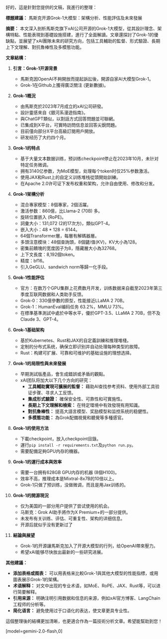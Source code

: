 好的，這是針對您提供的文稿，我進行的整理：

**標題建議：** 馬斯克开源Grok-1大模型：架構分析、性能評估及未來發展

**摘要：** 本文深入剖析馬斯克旗下xAI公司开源的Grok-1大模型，從其設計理念、架構特點、性能表現到基礎設施搭建，進行了全面解讀。文章還探討了Grok-1的優缺點，並展望了xAI團隊未來的研究方向，包括工具輔助的監督、形式驗證、長期上下文理解、對抗魯棒性及多模態功能。

**文章結構：**

1.  **引言：Grok-1开源背景**
    *   馬斯克因OpenAI不夠開放而提起訴訟後，開源自家AI大模型Grok-1。
    *   Grok-1在Github上獲得廣泛關注 (更新數據)。

2.  **Grok-1概況**
    *   由馬斯克於2023年7月成立的xAI公司研發。
    *   設計靈感來自《銀河系漫遊指南》。
    *   與ChatGPT類似，以對話方式回答問題並可聯網。
    *   已集成到X平台，可實時訪問信息並回答尖銳問題。
    *   目前僅向部分X平台高級訂閱用戶開放。
    *   研发经历了大约四个月。

3.  **Grok-1的特点**
    *   基于大量文本数据训练，预训练checkpoint停止在2023年10月，未针对特定任务微调。
    *   拥有3140亿参数，为MoE模型，处理每个token时仅25%参数激活。
    *   使用JAX和Rust上的自定义训练堆栈從頭開始訓練。
    *   在Apache 2.0许可证下发布权重和架构，允许自由使用、修改和分发。

4.  **Grok-1架構分析**
    *   混合專家模型：8個專家，2個活躍。
    *   激活参数：860億，比Llama-2 (70B) 多。
    *   旋转位置嵌入 (RoPE)。
    *   詞彙大小：131,072 (2的17次方)，類似GPT-4。
    *   嵌入大小：48 * 128 = 6144。
    *   64個Transformer層，每層有解碼器層。
    *   多頭注意模块：48個查詢頭，8個鍵/值(KV)，KV大小為128。
    *   密集前饋塊的宽度因子为8，隱藏層大小為32768。
    *   上下文長度：8,192個token。
    *   精度：bf16。
    *   引入GeGLU、sandwich norm等歸一化手段。

5.  **Grok-1性能評估**
    *   官方：在数万个GPU集群上花费数月开发，训练数据来自截至2023年第三季度互联网数据和人类助手反馈。
    *   Grok-0：330億參數的原型，性能接近LLaMA 2 70B。
    *   Grok-1：HumanEval编码任务 63.2%，MMLU 73%。
    *   在標準基準測試中處於中等水平，優於GPT-3.5、LLaMA 2 70B，但不及Claude 3、GPT-4。

6.  **Grok-1基础架构**
    *   基於Kubernetes、Rust和JAX的自定義訓練和推理堆棧。
    *   定制的分布式系统，确保立即识别并自动处理每种类型的故障。
    *   Rust：构建可扩展、可靠和可维护的基础设施的理想选择。

7.  **Grok-1的局限性與未來發展**
    *   早期測試版產品，會生成錯誤或矛盾的觀點。
    *   xAI团队将加大以下几个方向的研究：
        *   **工具輔助實現可擴展的監督：** 藉助AI查找参考资料、使用外部工具验证步骤、寻求人工反馈。
        *   **集成形式驗證：** 確保安全性、可靠性和可實施性。
        *   **長期上下文理解和檢索：** 在特定環境中有效發現有用知識。
        *   **對抗魯棒性：** 提高大語言模型、奖励模型和监控系统的稳健性。
        *   **多模態功能：** 為Grok配備視覺和聽覺等多種感官。

8.  **Grok-1的使用方法**
    *   下載checkpoint，放入checkpoint目錄。
    *   運行`pip install -r requirements.txt`及`python run.py`。
    *   需要配備足夠GPU内存的機器。

9.  **Grok-1的運行成本與效率**
    *   需要一台拥有628GB GPU内存的机器 (8個H100)。
    *   效率不高，推理成本是Mixtral-8x7B的10倍以上。
    *   Grok-1只做了预训练，没做微调，而且是用Jax训练的。

10. **Grok-1的開源現況**
    *   仅为美国的一部分用户提供了尝试使用的机会。
    *   马斯克：Grok AI助手將作为X Premium+的一部分提供。
    *   未发布有关训练、评估、可重复性、架构的详细信息。
    *   开源后就似乎没有更新过了

11. **結論與展望**
    *   Grok-1的开源讓馬斯克加入了开源大模型的行列，给OpenAI帶來壓力。
    *   希望xAI能够尽快放出最新的一些研究进展。

**其他建議：**

*   **添加表格或图表：** 可以用表格来比較Grok-1與其他大模型的性能指標，或用圖表展示Grok-1的架構。
*   **术语解释：** 对文中出现的专业术语，如MoE、RoPE、JAX、Rust等，可以进行简要解释。
*   **引用来源：** 明确注明引用数据和信息的来源，例如xAI官方博客、LangChain工程师的分析等。
*   **简化语言：** 避免使用过于口语化的表达，使文章更具专业性。

這個整理後的結構更加清晰，也更適合作為一篇技術分析文章。希望能幫助到您！

[model=gemini-2.0-flash,0]
